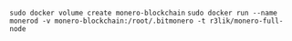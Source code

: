 `sudo docker volume create monero-blockchain`
`sudo docker run --name monerod -v monero-blockchain:/root/.bitmonero -t r3lik/monero-full-node`
